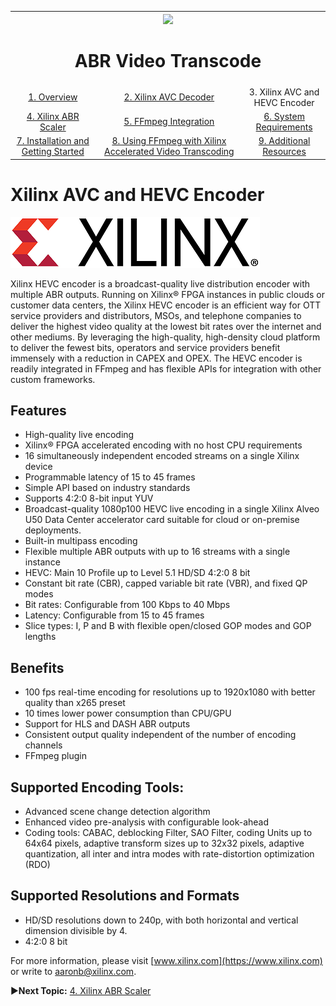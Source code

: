 
<table style="width:100%">
  <tr>
    <th width="100%" colspan="6"><img src="https://www.xilinx.com/content/dam/xilinx/imgs/press/media-kits/corporate/xilinx-logo.png" width="30%"/><h1>ABR Video Transcode</h2>
</th>
  </tr>
  <tr>
    <td align="center"><a href="README.md">1. Overview</a></td>
    <td align="center"><a href="xilinx-avc-decoder.md">2. Xilinx AVC Decoder</a></td>
    <td align="center">3. Xilinx AVC and HEVC Encoder</td>
    </tr>
    <tr>
    <td align="center"><a href="xilinx-abr-scaler.md">4. Xilinx ABR Scaler</a></td>
    <td align="center"><a href="ffmpeg-integration.md">5. FFmpeg Integration</a></td>
    <td align="center"><a href="system-requirements.md">6. System Requirements</a></td>
    </tr>
    <tr><td align="center"><a href="installation-and-getting-started.md">7. Installation and Getting Started</a></td>
    <td align="center"><a href="using-ffmpeg-with-xilinx.md">8. Using FFmpeg with Xilinx Accelerated Video Transcoding</a></td>
    <td align="center"><a href="additional-resources.md">9. Additional Resources</a></td>
  </tr>
</table>

# Xilinx AVC and HEVC Encoder
![](./images/xilinx-logo-red-black.png)

Xilinx HEVC encoder is a broadcast-quality live distribution encoder with multiple ABR outputs. Running on Xilinx® FPGA instances in public clouds or customer data centers, the Xilinx HEVC encoder is an efficient way for OTT service providers and distributors, MSOs, and telephone companies to deliver the highest video quality at the lowest bit rates over the internet and other mediums. By leveraging the high-quality, high-density cloud platform to deliver the fewest bits, operators and service providers benefit immensely with a reduction in CAPEX and OPEX. The HEVC encoder is readily integrated in FFmpeg and has flexible APIs for integration with other custom frameworks.

## Features

* High-quality live encoding
* Xilinx® FPGA accelerated encoding with no host CPU requirements
* 16 simultaneously independent encoded streams on a single Xilinx device
* Programmable latency of 15 to 45 frames
* Simple API based on industry standards
* Supports 4:2:0 8-bit input YUV
* Broadcast-quality 1080p100 HEVC live encoding in a single Xilinx Alveo U50 Data Center accelerator card suitable for cloud or on-premise deployments.
* Built-in multipass encoding
* Flexible multiple ABR outputs with up to 16 streams with a single instance
* HEVC: Main 10 Profile up to Level 5.1 HD/SD 4:2:0 8 bit
* Constant bit rate (CBR), capped variable bit rate (VBR), and fixed QP modes
* Bit rates: Configurable from 100 Kbps to 40 Mbps
* Latency: Configurable from 15 to 45 frames
* Slice types: I, P and B with flexible open/closed GOP modes and GOP lengths

## Benefits

* 100 fps real-time encoding for resolutions up to 1920x1080 with better quality than x265 preset
* 10 times lower power consumption than CPU/GPU
* Support for HLS and DASH ABR outputs
* Consistent output quality independent of the number of encoding channels
* FFmpeg plugin

## Supported Encoding Tools:

* Advanced scene change detection algorithm
* Enhanced video pre-analysis with configurable look-ahead
* Coding tools: CABAC, deblocking Filter, SAO Filter, coding Units up to 64x64 pixels, adaptive transform sizes up to 32x32 pixels, adaptive quantization, all inter and intra modes with rate-distortion optimization (RDO)


## Supported Resolutions and Formats

* HD/SD resolutions down to 240p, with both horizontal and vertical dimension divisible by 4.
* 4:2:0 8 bit

For more information, please visit [www.xilinx.com](https://www.xilinx.com) or write to aaronb@xilinx.com.

:arrow_forward:**Next Topic:**  [4. Xilinx ABR Scaler](xilinx-abr-scaler.md)
